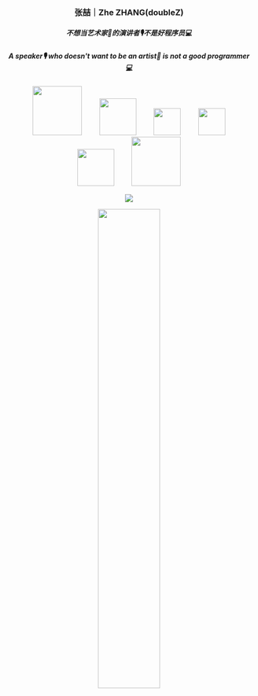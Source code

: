 <p align="center">
  <h3 align="center">张喆｜Zhe ZHANG(doubleZ)</h3>
  <h5 align="center">不想当艺术家🎨的演讲者🎙不是好程序员💻</h5>
  <h5 align="center">A speaker🎙 who doesn't want to be an artist🎨 is not a good programmer💻</h5
</p>
<p align="center">
&nbsp;&nbsp;&nbsp; &nbsp;&nbsp;&nbsp;
<a href="https://mp.weixin.qq.com/s/FGwGCH6CgmjgbYKO72PSLw"><img src="https://upload-images.jianshu.io/upload_images/12014150-0df616e062301d36.png?imageMogr2/auto-orient/strip%7CimageView2/2/w/1240" align="bottom" width="100px"/></a>
&nbsp;&nbsp;&nbsp; &nbsp;&nbsp;&nbsp;
<a href="https://www.doublez.site"><img src="https://upload-images.jianshu.io/upload_images/12014150-59cadf12e868cdcb.png?imageMogr2/auto-orient/strip%7CimageView2/2/w/1240" align="bottom" width="75px" /></a>
&nbsp;&nbsp;&nbsp; &nbsp;&nbsp;&nbsp;
<a href="https://unsplash.com/@doublez0108"><img src="https://upload-images.jianshu.io/upload_images/12014150-06ac12b7a9234426.png?imageMogr2/auto-orient/strip%7CimageView2/2/w/1240" align="bottom" width="55px" /></a>
&nbsp;&nbsp;&nbsp; &nbsp;&nbsp;&nbsp;
<a href="https://www.zhihu.com/people/doubleZ0108/posts"><img src="https://upload-images.jianshu.io/upload_images/12014150-85dd4b08d886b57c.png?imageMogr2/auto-orient/strip%7CimageView2/2/w/1240" align="bottom" width="55px"/></a>
&nbsp;&nbsp;&nbsp; &nbsp;&nbsp;&nbsp;
<a href="https://www.linkedin.com/in/doubleZ0108"><img src="https://upload-images.jianshu.io/upload_images/12014150-f39a39c83ecb6b65.png?imageMogr2/auto-orient/strip%7CimageView2/2/w/1240" align="bottom" width="75px" /></a>
&nbsp;&nbsp;&nbsp; &nbsp;&nbsp;&nbsp;
<a href="http://www.doublez.site/blogs/Six-past-TwentyTwo"><img src="https://upload-images.jianshu.io/upload_images/12014150-7b04589d7e1103d9.png?imageMogr2/auto-orient/strip%7CimageView2/2/w/1240" align="bottom" width="100px"/></a>
</p>





<p align = "center">
  <img src="https://github-readme-stats.vercel.app/api?username=doubleZ0108" />
  
  <!-- <img src="https://github-readme-stats.vercel.app/api?username=doubleZ0108&count_private=true&show_icons=true&hide_border=true&bg_color=25,050A27,4A54BC&title_color=ffffff&text_color=cccccc&icon_color=4A54BC&border_radius=5" /> -->
</p>

<p align = "center">
  <img src="https://github-profile-trophy.vercel.app/?username=doubleZ0108&column=5&row=1&no-bg=false&margin-w=10&no-frame=false" width="50%" />
</p>


<!-- <p align = "center">
  <img src="https://github-readme-streak-stats.herokuapp.com/?user=doubleZ0108&background=050a27&ring=4A54BC&fire=4A54BC&currStreakNum=4A54BC&currStreakLabel=fff&sideNums=ccc&sideLabels=ccc&dates=ccc"/>
</p> 

[![willianrod's wakatime stats](https://github-readme-stats.vercel.app/api/wakatime?username=doubleZ0108)](https://github.com/doubleZ0108/github-readme-stats) 


![Top Langs](https://github-readme-stats.vercel.app/api/top-langs/?username=doubleZ0108&layout=compact&hide=C#,ASP.NET)


![](https://profile-counter.glitch.me/doubleZ0108/count.svg)

![](https://visitor-badge.glitch.me/badge?page_id=doubleZ0108.readme)

<p align = "center">
  <img src="https://activity-graph.herokuapp.com/graph?username=doubleZ0108&bg_color=050a27&color=cccccc&line=4a54bc&point=cccccc&area=true&hide_border=true"/>
</p>

-->

